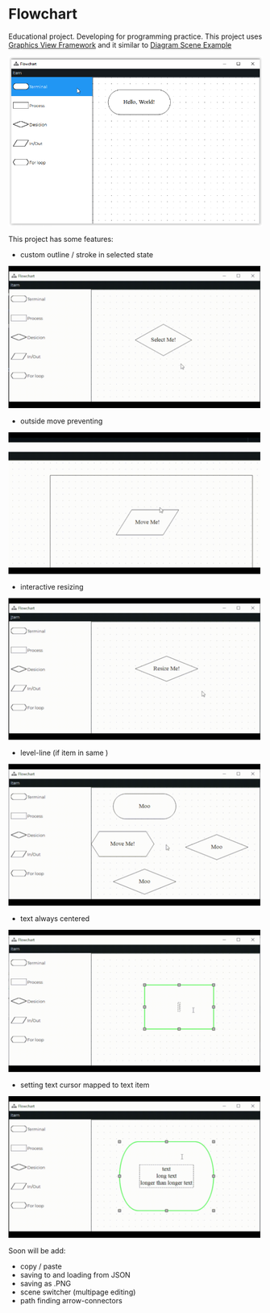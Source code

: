 # Flowchart
Educational project. Developing for programming practice.
This project uses [Graphics View Framework](https://doc.qt.io/qt-5/graphicsview.html) and it similar to [Diagram Scene Example](https://doc.qt.io/qt-5/qtwidgets-graphicsview-diagramscene-example.html)

![the looks](screenshots/the_looks.png)


This project has some features:
- custom outline / stroke in selected state
<img src="screenshots/selecting.gif" width="500">

- outside move preventing
<img src="screenshots/prevent%20outside.gif" width="500">

- interactive resizing
<img src="screenshots/resizing.gif" width="500">

- level-line (if item in same )
<img src="screenshots/level-line.gif" width="500">

- text always centered
<img src="screenshots/text-center-alignment.gif" width="500">

- setting text cursor mapped to text item
<img src="screenshots/setting%20text%20cursor.gif" width="500">

Soon will be add:
- copy / paste
- saving to and loading from JSON
- saving as .PNG
- scene switcher (multipage editing)
- path finding arrow-connectors
